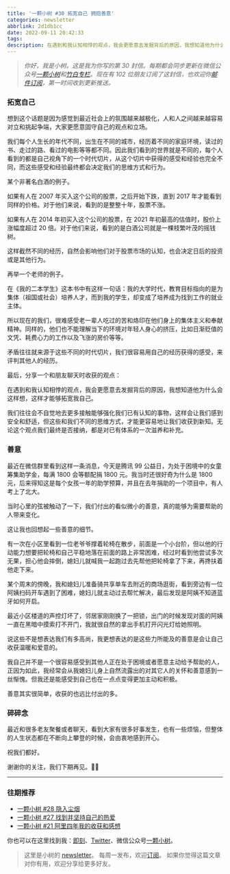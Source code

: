 ```yaml
---
title: '一颗小树 #30 拓宽自己 拥抱善意'
categories: newsletter
abbrlink: 2d1db1cc
date: 2022-09-11 20:42:33
tags:
description: 在遇到和我认知相悖的观点，我会更愿意去发掘背后的原因，我想知道他为什么会这样想，这样才能够拓宽我自己。
---
```

> *你好，我是小树。这是我为你写的第 30 封信。每期都会同步更新在微信公众号[一颗小树](https://weixin.sogou.com/weixin?query=a_warm_tree)和[竹白专栏](https://xiaoshu.zhubai.love)。现在有 102 位朋友订阅了这封信，也欢迎你[邮件订阅](https://xiaoshu.zhubai.love)，第一时间收到更新推送。*

### 拓宽自己

想到这个话题是因为感觉到最近社会上的氛围越来越极化，人和人之间越来越容易对立和挑起争端，大家更愿意固守自己的观点和立场。

我们每个人生长的年代不同，出生在不同的城市，经历着不同的家庭环境，读过的书、走过的路、看过的电影等等都不同。因此我们看到的世界就是不同的，每个人看到的都是自己视角下的一个时代切片，从这个切片中获得的感受和经验也完全不同，而这些感受和经验最终都会决定我们的思维方式和行为。

某个非著名白酒的例子。

如果有人在 2007 年买入这个公司的股票，之后开始下跌，直到 2017 年才能看到同样的价格。对于他们来说，看到的是整整十年，股票不涨。

如果有人在 2014 年初买入这个公司的股票，在 2021 年初最高的估值时，股价上涨幅度超过 20 倍。对于他们来说，看到的是白酒公司就是一棵枝繁叶茂的摇钱树。

这样截然不同的经历，自然会影响他们对于股票市场的认知，也会决定日后的投资或是其他行为。

再举一个老师的例子。

在《我的二本学生》这本书中有这样一句话：我的大学时代，教育目标指向的是为集体（祖国或社会）培养人才，而到我的学生，却变成了培养成为找到工作的就业主体。

所以现在的我们，很难感受老一辈人吃过的苦和烙印在他们身上的集体主义和奉献精神。同样的，他们也不能理解当下的环境对年轻人身心的挤压，比如日渐贬值的文凭、耗费心力的工作以及飞涨的房价等等。

矛盾往往就来源于这些不同的时代切片，我们很容易用自己的经历获得的感受，来评判其他人的经历。

最后，分享一个和朋友聊天时收获的观点：

在遇到和我认知相悖的观点，我会更愿意去发掘背后的原因，我想知道他为什么会这样想，这样才能够拓宽我自己。

我们往往会不自觉地去更多接触能够强化我们已有认知的事物，这样会让我们感到安全和舒适，但这些和我们不同的思维方式，才能更容易地让我们收获到新知。无论这个观点我们最终是否接纳，都是对已有体系的一次滋养和补充。

### 善意

最近在微信群里看到这样一条消息，今天是腾讯 99 公益日，为处于困境中的女童筹集助学金，每满 1800 会等额配捐 1800 元。我当时还很好奇为什么是 1800 元，后来得知这是每个女孩一年的助学预算，并且在去年捐助的一个项目中，有人考上了北大。

当时心里的弦被触动了一下，我们付出的看似微小的善意，真的能够为需要帮助的人带来变化。

这让我也回想起一些善意的细节。

有一次在小区里看到一位老爷爷撑着轮椅在散步，前面是一个小台阶，但以他的行动能力想要把轮椅和自己平稳地落在前面的路上非常困难，经过时看到他尝试多次无果，担心他会摔倒，媳妇儿就喊我一起跑过去先帮他把轮椅拿了下来，再搀扶着他走下来。

某个周末的傍晚，我和媳妇儿准备骑共享单车去附近的商场逛街，看到旁边有一位阿姨扫码开车遇到了困难，媳妇儿就主动过去帮忙解决，最后发现是阿姨不知道蓝牙如何开启。

最近小区楼道的声控灯坏了，邻居家刚刚换了一把锁，出门的时候发现对面的阿姨一直在黑暗中摸索打不开门，我就很自然的拿出手机打开闪光灯给她照明。

说这些不是想表达我们有多高尚，我更想表达的是这些力所能及的善意是会让自己收获温暖和爱意的。

我自己并不是一个很容易感受到其他人正在处于困境或者愿意主动给予帮助的人，正因为如此，我经常会从我媳妇儿身上自然流露出的对其它人的关怀和善意感到一丝惭愧。但我还是能感受到自己也在一点点变得更加主动和积极。

善意其实很简单，收获的也远比付出的多。

### 碎碎念

最近和很多老友聚餐或者聊天，看到大家有很多好事发生，也有一些烦恼，但整体的人生状态都在不断向上攀登的时候，会由衷地感到开心。

祝我们都好。

谢谢你的关注，我们下期再见。👋🏻

---

### 往期推荐
- [一颗小树 #28 隐入尘烟](https://mp.weixin.qq.com/s/c-nSs-e-VxvRJu2SrrMGpw)
- [一颗小树 #27 找到并坚持自己的热爱](https://mp.weixin.qq.com/s/-tF20PdAdMuqXakuBt7_wQ)
- [一颗小树 #21 阿里四年我的收获和感想](https://mp.weixin.qq.com/s/t7wafZK80wlIogc7gG-9-A)

你也可以在这里找到我：[即刻](https://okjk.co/3Vsn5T)、[Twitter](https://twitter.com/yeshu_in_future)、微信公众号[一颗小树](https://weixin.sogou.com/weixin?query=a_warm_tree)。

> 这里是小树的 [newsletter](https://xiaoshu.zhubai.love)。 每周一发布，欢迎[订阅](https://xiaoshu.zhubai.love)。
> 如果你觉得这篇文章对你有用，欢迎分享给更多好友。
